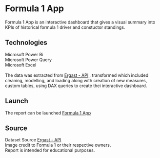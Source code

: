 # Formula 1 App

Formula 1 App is an interactive dashboard that gives a visual summary into KPIs of historical formula 1 driver and constuctor standings.



## Technologies

Microsoft Power Bi
<br>Microsoft Power Query
<br>Microsoft Excel
<br>
<br> The data was extracted from [Ergast - API](http://ergast.com/mrd/) , transformed which included cleaning, modelling, and loading along with creation of new measures, custom tables, using DAX queries to create thei interactive dashboard.



## Launch

The report can be launched [Formula 1 App ](https://app.powerbi.com/view?embedImagePlaceholder=true&pageName=ReportSection&r=eyJrIjoiMmEzMmYxNGQtMDY2NC00OWVlLWI2ZWUtNWM4ZTY0NjBlNWYyIiwidCI6ImE4ZWVjMjgxLWFhYTMtNGRhZS1hYzliLTlhMzk4YjkyMTVlNyIsImMiOjN9)

## Source

Dataset Source [Ergast - API](http://ergast.com/mrd/)
<br>Image credit to Formula 1 or their respective owners.
<br>Report is intended for educational purposes.


